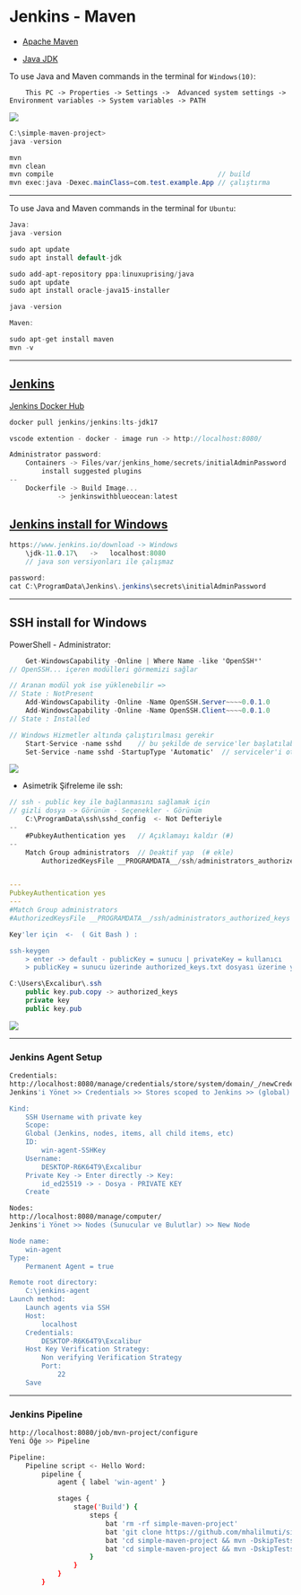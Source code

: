 # Jenkins - Maven

- [Apache Maven](https://maven.apache.org/)

- [Java JDK](https://www.oracle.com/java/technologies/downloads/)

To use Java and Maven commands in the terminal for `Windows(10)`:

```
    This PC -> Properties -> Settings ->  Advanced system settings -> Environment variables -> System variables -> PATH
```

![](/pictures/EnvironmentVariables.PNG)

```cs
C:\simple-maven-project>
java -version

mvn
mvn clean
mvn compile	                                        // build
mvn exec:java -Dexec.mainClass=com.test.example.App	// çalıştırma
```

---

To use Java and Maven commands in the terminal for `Ubuntu`:

```cs
Java:
java -version

sudo apt update
sudo apt install default-jdk

sudo add-apt-repository ppa:linuxuprising/java
sudo apt update
sudo apt install oracle-java15-installer

java -version
```

```cs
Maven:

sudo apt-get install maven
mvn -v
```

---

## [Jenkins](https://www.jenkins.io/)

[Jenkins Docker Hub](https://hub.docker.com/r/jenkins/jenkins)

```cs
docker pull jenkins/jenkins:lts-jdk17
```

```cs
vscode extention - docker - image run -> http://localhost:8080/

Administrator password:
	Containers -> Files/var/jenkins_home/secrets/initialAdminPassword
		install suggested plugins
--
	Dockerfile -> Build Image...
		 	-> jenkinswithblueocean:latest
```

## [Jenkins install for Windows](https://www.jenkins.io/download)

```cs
https://www.jenkins.io/download -> Windows
	\jdk-11.0.17\	->   localhost:8080
    // java son versiyonları ile çalışmaz

password:
cat C:\ProgramData\Jenkins\.jenkins\secrets\initialAdminPassword
```

---

## SSH install for Windows

PowerShell - Administrator:

```cs
    Get-WindowsCapability -Online | Where Name -like 'OpenSSH*'
// OpenSSH... içeren modülleri görmemizi sağlar

// Aranan modül yok ise yüklenebilir =>
// State : NotPresent
    Add-WindowsCapability -Online -Name OpenSSH.Server~~~~0.0.1.0
    Add-WindowsCapability -Online -Name OpenSSH.Client~~~~0.0.1.0
// State : Installed

// Windows Hizmetler altında çalıştırılması gerekir
	Start-Service -name sshd	// bu şekilde de service'ler başlatılabilir
	Set-Service -name sshd -StartupType 'Automatic'	 // serviceler'i otomatik başlatır
```

![](/pictures/OpenSSH.PNG)

- Asimetrik Şifreleme ile ssh:

```cs
// ssh - public key ile bağlanmasını sağlamak için
// gizli dosya -> Görünüm - Seçenekler - Görünüm
	C:\ProgramData\ssh\sshd_config	<- Not Defteriyle
--
	#PubkeyAuthentication yes 	// Açıklamayı kaldır (#)
--
	Match Group administrators	// Deaktif yap	(# ekle)
		AuthorizedKeysFile __PROGRAMDATA__/ssh/administrators_authorized_keys
```

```yml

---
PubkeyAuthentication yes
---
#Match Group administrators
#AuthorizedKeysFile __PROGRAMDATA__/ssh/administrators_authorized_keys
```

```bash
Key'ler için  <-  ( Git Bash ) :

ssh-keygen
	> enter -> default - publicKey = sunucu | privateKey = kullanıcı
	> publicKey = sunucu üzerinde authorized_keys.txt dosyası üzerine yazar
```

```cs
C:\Users\Excalibur\.ssh
	public key.pub.copy -> authorized_keys
	private key
	public key.pub
```

![](/pictures/authorized_keys.PNG)

---

### Jenkins Agent Setup

```bash
Credentials:
http://localhost:8080/manage/credentials/store/system/domain/_/newCredentials
Jenkins'i Yönet >> Credentials >> Stores scoped to Jenkins >> (global) >> Add Credentials

Kind:
	SSH Username with private key
	Scope:
	Global (Jenkins, nodes, items, all child items, etc)
	ID:
		win-agent-SSHKey
	Username:
		DESKTOP-R6K64T9\Excalibur
	Private Key -> Enter directly -> Key:
		id_ed25519 -> - Dosya - PRIVATE KEY
	Create
```

```bash
Nodes:
http://localhost:8080/manage/computer/
Jenkins'i Yönet >> Nodes (Sunucular ve Bulutlar) >> New Node

Node name:
	win-agent
Type:
	Permanent Agent = true

Remote root directory:
	C:\jenkins-agent
Launch method:
	Launch agents via SSH
	Host:
		localhost
	Credentials:
		DESKTOP-R6K64T9\Excalibur
	Host Key Verification Strategy:
		Non verifying Verification Strategy
		Port:
			22
	Save
```

---

### Jenkins Pipeline

```bash
http://localhost:8080/job/mvn-project/configure
Yeni Öğe >> Pipeline

Pipeline:
	Pipeline script <- Hello Word:
		pipeline {
			agent { label 'win-agent' }

			stages {
				stage('Build') {
					steps {
						bat 'rm -rf simple-maven-project'
						bat 'git clone https://github.com/mhalilmuti/simple-maven-project'
						bat 'cd simple-maven-project && mvn -DskipTests clean'
						bat 'cd simple-maven-project && mvn -DskipTests compile'
					}
				}
			}
		}
```
